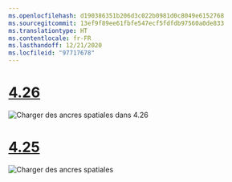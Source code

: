```yaml
---
ms.openlocfilehash: d190386351b206d3c022b0981d0c8049e6152768
ms.sourcegitcommit: 13ef9f89ee61fbfe547ecf5fdfdb97560a0de833
ms.translationtype: HT
ms.contentlocale: fr-FR
ms.lasthandoff: 12/21/2020
ms.locfileid: "97717678"
---
```

# <a name="426"></a>[4.26](#tab/426)

![Charger des ancres spatiales dans 4.26](../images/local-spatial-anchors-img-03.png)

# <a name="425"></a>[4.25](#tab/425)

![Charger des ancres spatiales](../images/unreal-spatialanchors-load.PNG)
